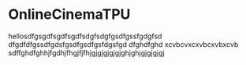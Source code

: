 # OnlineCinemaTPU
hellosdfgsgdfsgdfsgdfsdgfsdgfgsdfgssfgdgfsd
dfgdfdfgssdfgdsfgsdfgsdfgsfdgsfgd
dfghdfghd
xcvbcvxcxvbcxvbxcvb
sdffghdfghhjfgdhjfhgjfjfhjgjgjgjgjgjghjghjgjgjgjgj
